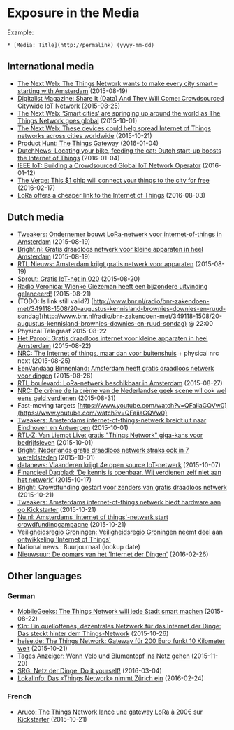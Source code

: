 # Exposure in the Media

Example:

```
* [Media: Title](http://permalink) (yyyy-mm-dd)
```

## International media

* [The Next Web: The Things Network wants to make every city smart – starting with Amsterdam](http://thenextweb.com/insider/2015/08/19/the-things-network-wants-to-make-every-city-smart-starting-with-amsterdam/) (2015-08-19)
* [Digitalist Magazine: Share It (Data) And They Will Come: Crowdsourced Citywide IoT Network](http://www.digitalistmag.com/innovation/crowdsourced-citywide-iot-network-03338513) (2015-08-25)
* [The Next Web: ‘Smart cities’ are springing up around the world as The Things Network goes global](http://thenextweb.com/dd/2015/10/01/smart-cities-are-springing-up-around-the-world-as-the-things-network-goes-global/) (2015-10-01)
* [The Next Web: These devices could help spread Internet of Things networks across cities worldwide](http://thenextweb.com/gadgets/2015/10/21/these-devices-could-help-spread-internet-of-things-networks-across-cities-worldwide/) (2015-10-21)
* [Product Hunt: The Things Gateway](https://www.producthunt.com/tech/the-things-gateway) (2016-01-04)
* [DutchNews: Locating your bike, feeding the cat: Dutch start-up boosts the Internet of Things](http://www.dutchnews.nl/features/2016/01/the-internet-of-things-is-here/) (2016-01-04)
* [IEEE IoT: Building a Crowdsourced Global IoT Network Operator](http://iot.ieee.org/newsletter/january-2016/building-a-crowdsourced-global-iot-network-operator.html) (2016-01-12)
* [The Verge: This $1 chip will connect your things to the city for free](http://www.theverge.com/2016/2/17/11030692/Lorawan-internet-of-things-network-amsterdam) (2016-02-17)
* [LoRa offers a cheaper link to the Internet of Things](http://www.reuters.com/article/us-tech-communications-lora-idUSKCN10E2TE) (2016-08-03)

## Dutch media

* [Tweakers: Ondernemer bouwt LoRa-netwerk voor internet-of-things in Amsterdam](http://tweakers.net/nieuws/104851/ondernemer-bouwt-lora-netwerk-voor-internet-of-things-in-amsterdam.html) (2015-08-19)
* [Bright.nl: Gratis draadloos netwerk voor kleine apparaten in heel Amsterdam](http://www.bright.nl/eerste-gratis-en-open-internet-things-netwerk-van-start-amsterdam) (2015-08-19)
* [RTL Nieuws: Amsterdam krijgt gratis netwerk voor apparaten](http://www.rtlnieuws.nl/economie/home/amsterdam-krijgt-gratis-netwerk-voor-apparaten) (2015-08-19)
* [Sprout: Gratis IoT-net in 020](http://www.sprout.nl/artikel/gratis-iot-net-020-mot-rond-marktplaats-voor-juristen) (2015-08-20)
* [Radio Veronica: Wienke Giezeman heeft een bijzondere uitvinding gelanceerd!](http://www.radioveronica.nl/gemist/highlights/weekendrick/wienke-giezeman-heeft-een-bijzondere-uitvinding-gelanceerd-21-08-2015) (2015-08-21)
* (TODO: Is link still valid?) [http://www.bnr.nl/radio/bnr-zakendoen-met/349118-1508/20-augustus-kennisland-brownies-downies-en-ruud-sondag](http://www.bnr.nl/radio/bnr-zakendoen-met/349118-1508/20-augustus-kennisland-brownies-downies-en-ruud-sondag) @ 22:00
* Physical Telegraaf 2015-08-22
* [Het Parool: Gratis draadloos internet voor kleine apparaten in heel Amsterdam](http://www.parool.nl/parool/nl/38/MEDIA/article/detail/4126994/2015/08/22/Gratis-draadloos-internet-voor-kleine-apparaten-in-heel-Amsterdam.dhtml) (2015-08-22)
* [NRC: The Internet of things, maar dan voor buitenshuis](http://www.nrcq.nl/2015/08/25/the-internet-of-things-maar-dan-voor-buitenshuis) + physical nrc next (2015-08-25)
* [EenVandaag Binnenland: Amsterdam heeft gratis draadloos netwerk voor dingen](http://binnenland.eenvandaag.nl/radio-items/61471/amsterdam_heeft_gratis_draadloos_netwerk_voor_dingen) (2015-08-26)
* [RTL boulevard: LoRa-netwerk beschikbaar in Amsterdam](http://www.rtlnieuws.nl/boulevard/laatste-videos-boulevard/lora-netwerk-beschikbaar-amsterdam) (2015-08-27)
* [NRC: De crème de la crème van de Nederlandse geek scene wil ook wel eens geld verdienen](http://www.nrcq.nl/2015/08/31/internet-voor-buitenshuis-maar-hoe-verdien-je-er-geld-mee?) (2015-08-31)
* Fast-moving targets [https://www.youtube.com/watch?v=QFaiiaGQVw0](https://www.youtube.com/watch?v=QFaiiaGQVw0)
* [Tweakers: Amsterdams internet-of-things-netwerk breidt uit naar Eindhoven en Antwerpen](http://tweakers.net/nieuws/105569/amsterdams-internet-of-things-netwerk-breidt-uit-naar-eindhoven-en-antwerpen.html) (2015-10-01)
* [RTL-Z: Van Liempt Live: gratis "Things Network" giga-kans voor bedrijfsleven](http://www.rtlz.nl/tv/laatste-videos/van-liempt-live-gratis-things-network-giga-kans-voor-bedrijfsleven) (2015-10-01)
* [Bright: Nederlands gratis draadloos netwerk straks ook in 7 wereldsteden](http://www.bright.nl/the-things-network-breidt-uit-naar-7-wereldsteden) (2015-10-01)
* [datanews: Vlaanderen krijgt 4e open source IoT-netwerk](http://datanews.knack.be/ict/nieuws/vlaanderen-krijgt-4e-open-source-iot-netwerk/article-normal-615263.html) (2015-10-07)
* [Financieel Dagblad: ‘De kennis is openbaar. Wij verdienen zelf niet aan het netwerk’](http://fd.nl/ondernemen/1123301/de-kennis-is-openbaar-wij-verdienen-zelf-niet-aan-het-netwerk) (2015-10-17)
* [Bright: Crowdfunding gestart voor zenders van gratis draadloos netwerk](http://bright.nl/crowdfunding-voor-gratis-draadloos-netwerk-the-things-network-kickstarter-zender-node) (2015-10-21)
* [Tweakers: Amsterdams internet-of-things netwerk biedt hardware aan op Kickstarter](http://tweakers.net/nieuws/105909/amsterdams-internet-of-thingsnetwerk-biedt-hardware-aan-op-kickstarter.html) (2015-10-21)
* [Nu.nl: Amsterdams 'internet of things'-netwerk start crowdfundingcampagne](http://www.nu.nl/gadgets/4149651/amsterdams-internet-of-things-netwerk-start-crowdfundingcampagne.html) (2015-10-21)
* [Veiligheidsregio Groningen: Veiligheidsregio Groningen neemt deel aan ontwikkeling 'Internet of Things'](http://www.veiligheidsregiogroningen.nl/nieuws/veiligheidsregio-groningen-neemt-deel-aan-ontwikkeling-internet-of-things)
* National news : 8uurjournaal (lookup date)
* [Nieuwsuur: De opmars van het 'Internet der Dingen'](http://nos.nl/nieuwsuur/artikel/2089220-de-opmars-van-het-internet-der-dingen.html?title=de-opmars-van-het-internet-der-dingen) (2016-02-26)

## Other languages

### German
* [MobileGeeks: The Things Network will jede Stadt smart machen](http://www.mobilegeeks.de/news/the-things-network-will-jede-stadt-smart-machen/) (2015-08-22)
* [t3n: Ein quelloffenes, dezentrales Netzwerk für das Internet der Dinge: Das steckt hinter dem Things-Network](http://t3n.de/news/open-source-internet-der-dinge-things-network-650984/) (2015-10-26)
* [heise.de: The Things Network: Gateway für 200 Euro funkt 10 Kilometer weit](http://www.heise.de/make/meldung/The-Things-Network-Gateway-fuer-200-Euro-funkt-10-Kilometer-weit-2852069.html) (2015-10-21)
* [Tages Anzeiger: Wenn Velo und Blumentopf ins Netz gehen](http://www.tagesanzeiger.ch/digital/daten/Wenn-Velo-und-Blumentopf-ins-Netz-gehen/story/30774336) (2015-11-20)
* [SRG: Netz der Dinge: Do it yourself!](http://www.srf.ch/wissen/digital/netz-der-dinge-do-it-yourself) (2016-03-04)
* [LokalInfo: Das «Things Network» nimmt Zürich ein](http://www.lokalinfo.ch/artikel/artikel-detail/?tx_ttnews%5Btt_news%5D=5882&cHash=4cede82205adc35522db382d9b39fa3b) (2016-02-24)

### French
* [Aruco: The Things Network lance une gateway LoRa à 200€ sur Kickstarter](https://www.aruco.com/2015/10/the-things-network-lora-kickstarter/) (2015-10-21)

